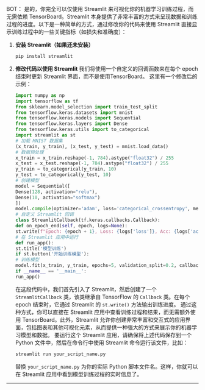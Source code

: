 BOT：
是的，你完全可以仅使用 Streamlit 来可视化你的机器学习训练过程，而无需依赖 TensorBoard。Streamlit 本身提供了非常丰富的方式来呈现数据和训练过程的进度。以下是一种简单的方式，通过修改你的代码来使用 Streamlit 直接显示训练过程中的一些关键指标（如损失和准确度）：

1. **安装 Streamlit（如果还未安装）**
   
   ```bash
   pip install streamlit
   ```
2. **修改代码以使用 Streamlit**
   我们将使用一个自定义的回调函数来在每个 epoch 结束时更新 Streamlit 界面，而不是使用TensorBoard。
   这里有一个修改后的示例：
   
   ```python
   import numpy as np
   import tensorflow as tf
   from sklearn.model_selection import train_test_split
   from tensorflow.keras.datasets import mnist
   from tensorflow.keras.models import Sequential
   from tensorflow.keras.layers import Dense
   from tensorflow.keras.utils import to_categorical
   import streamlit as st
   # 加载 MNIST 数据集
   (x_train, y_train), (x_test, y_test) = mnist.load_data()
   # 数据预处理
   x_train = x_train.reshape(-1, 784).astype("float32") / 255
   x_test = x_test.reshape(-1, 784).astype("float32") / 255
   y_train = to_categorical(y_train, 10)
   y_test = to_categorical(y_test, 10)
   # 创建模型
   model = Sequential([
   Dense(128, activation="relu"),
   Dense(10, activation="softmax")
   ])
   model.compile(optimizer='adam', loss='categorical_crossentropy', metrics=['accuracy'])
   # 自定义 Streamlit 回调
   class StreamlitCallback(tf.keras.callbacks.Callback):
   def on_epoch_end(self, epoch, logs=None):
   st.write(f"Epoch: {epoch + 1}, Loss: {logs['loss']}, Acc: {logs['accuracy']}, Val Loss: {logs['val_loss']}, Val Acc: {logs['val_accuracy']}")
   # 在 Streamlit 应用中运行
   def run_app():
   st.title('模型训练')
   if st.button('开始训练模型'):
   # 训练模型
   model.fit(x_train, y_train, epochs=5, validation_split=0.2, callbacks=[StreamlitCallback()])
   if __name__ == '__main__':
   run_app()
   ```
   
   在这段代码中，我们首先引入了 Streamlit，然后创建了一个 `StreamlitCallback` 类，该类继承自 TensorFlow 的 `Callback` 类。在每个 epoch 结束时，它通过 Streamlit 的 `st.write()` 方法输出训练进度。
   通过这种方式，你可以直接在 Streamlit 应用中查看训练过程和结果，而无需额外使用 TensorBoard。此外，Streamlit 允许你创建非常丰富和交互式的应用界面，包括图表和其他可视化元素，从而提供一种强大的方式来展示你的机器学习模型和数据。
   要运行这个 Streamlit 应用，请确保将上述代码保存到一个 Python 文件中，然后在命令行中使用 Streamlit 命令运行该文件，比如：
   
   ```bash
   streamlit run your_script_name.py
   ```
   
   替换 `your_script_name.py` 为你的实际 Python 脚本文件名。这样，你就可以在 Streamlit 应用中看到模型训练过程的实时信息了。

----------------------------------------------------------------------------------------------------
